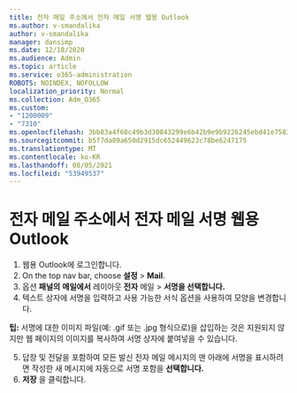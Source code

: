 ```yaml
---
title: 전자 메일 주소에서 전자 메일 서명 웹용 Outlook
ms.author: v-smandalika
author: v-smandalika
manager: dansimp
ms.date: 12/18/2020
ms.audience: Admin
ms.topic: article
ms.service: o365-administration
ROBOTS: NOINDEX, NOFOLLOW
localization_priority: Normal
ms.collection: Adm_O365
ms.custom:
- "1200009"
- "7310"
ms.openlocfilehash: 3bb83a4f68c49b3d30843299e6b42b9e9b9226245ebd41e75831694b95839c46
ms.sourcegitcommit: b5f7da89a650d2915dc652449623c78be6247175
ms.translationtype: MT
ms.contentlocale: ko-KR
ms.lasthandoff: 08/05/2021
ms.locfileid: "53949537"
---
```

# <a name="create-an-email-signature-in-outlook-on-the-web"></a>전자 메일 주소에서 전자 메일 서명 웹용 Outlook

1. 웹용 Outlook에 로그인합니다.
2. On the top nav bar, choose **설정**  >  **Mail**.
3. 옵션 **패널의** **메일에서** 레이아웃 **전자** 메일  >  **서명을 선택합니다.**
4. 텍스트 상자에 서명을 입력하고 사용 가능한 서식 옵션을 사용하여 모양을 변경합니다.

**팁:** 서명에 대한 이미지 파일(예: .gif 또는 .jpg 형식으로)을 삽입하는 것은 지원되지 않지만 웹 페이지의 이미지를 복사하여 서명 상자에 붙여넣을 수 있습니다.

5. 답장 및 전달을 포함하여 모든 발신 전자 메일 메시지의 맨 아래에 서명을 표시하려면 작성한 새 메시지에 자동으로 서명 포함을 **선택합니다.**
6. **저장** 을 클릭합니다.
